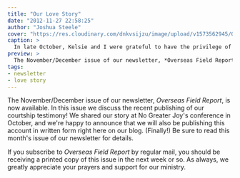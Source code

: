 ```yaml
---
title: "Our Love Story"
date: "2012-11-27 22:58:25"
author: "Joshua Steele"
cover: "https://res.cloudinary.com/dnkvsijzu/image/upload/v1573562945/OFReport/2012-11-27-love-story/IMG_7335-12-6_j3gyy4.jpg"
caption: >
  In late October, Kelsie and I were grateful to have the privilege of sharing our courtship story at No Greater Joy’s Big Texas Shindig.
preview: >
  The November/December issue of our newsletter, *Overseas Field Report*, is now available. In this issue we discuss the recent publishing of our courtship testimony! We shared our story at No Greater Joy's conference in October, and we're happy to announce that we will also be publishing this account in written form right here on our blog. (Finally!) Be sure to read this month's issue of our newsletter for details.
tags:
- newsletter
- love story
---
```


The November/December issue of our newsletter, *Overseas Field Report*, is now available. In this issue we discuss the recent publishing of our courtship testimony! We shared our story at No Greater Joy's conference in October, and we're happy to announce that we will also be publishing this account in written form right here on our blog. (Finally!) Be sure to read this month's issue of our newsletter for details.

<article-callout content="OFR-Nov-Dec-2012.pdf" :download="true" />

If you subscribe to *Overseas Field Report* by regular mail, you should be receiving a printed copy of this issue in the next week or so. As always, we greatly appreciate your prayers and support for our ministry.
